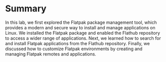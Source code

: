 # Summary

In this lab, we first explored the Flatpak package management tool, which provides a modern and secure way to install and manage applications on Linux. We installed the Flatpak package and enabled the Flathub repository to access a wider range of applications. Next, we learned how to search for and install Flatpak applications from the Flathub repository. Finally, we discussed how to customize Flatpak environments by creating and managing Flatpak remotes and applications.
